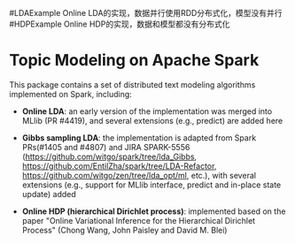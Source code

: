 #LDAExample
Online LDA的实现，数据并行使用RDD分布式化，模型没有并行
#HDPExample
Online HDP的实现，数据和模型都没有分布式化

# Topic Modeling on Apache Spark
This package contains a set of distributed text modeling algorithms implemented on Spark, including:

- **Online LDA**: an early version of the implementation was merged into MLlib (PR #4419), and several extensions (e.g., predict) are added here

- **Gibbs sampling LDA**: the implementation is adapted from Spark PRs(#1405 and #4807) and JIRA SPARK-5556 (https://github.com/witgo/spark/tree/lda_Gibbs, https://github.com/EntilZha/spark/tree/LDA-Refactor, https://github.com/witgo/zen/tree/lda_opt/ml, etc.), with several extensions (e.g., support for MLlib interface, predict and in-place state update) added

- **Online HDP (hierarchical Dirichlet process)**: implemented based on the paper "Online Variational Inference for the Hierarchical Dirichlet Process" (Chong Wang, John Paisley and David M. Blei)
